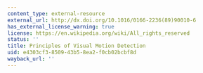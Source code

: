 ```yaml
---
content_type: external-resource
external_url: http://dx.doi.org/10.1016/0166-2236(89)90010-6
has_external_license_warning: true
license: https://en.wikipedia.org/wiki/All_rights_reserved
status: ''
title: Principles of Visual Motion Detection
uid: e4303cf3-8509-43b5-8ea2-f0cb02bcbf8d
wayback_url: ''
---
```

